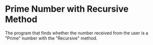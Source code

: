 # Prime Number with Recursive Method

The program that finds whether the number received from the 
user is a "Prime" number with the "Recursive" method. 

